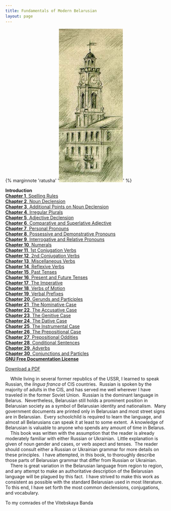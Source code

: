 ```yaml
---
title: Fundamentals of Modern Belarusian
layout: page
---
```



{% marginnote 'ratusha' '![Ratusha](ratusha.jpg)' %}

**Introduction**  
[**Chapter 1**, Spelling
Rules](chapter1.html)  
[**Chapter 2**, Noun
Declension](chapter2.html)  
[**Chapter 3**, Additional Points on
Noun Declension](chapter3.html)  
[**Chapter 4**, Irregular
Plurals](chapter4.html)  
[**Chapter 5**, Adjective
Declension](chapter5.html)  
[**Chapter 6**, Comparative and
Superlative Adjective](chapter6.html)  
[**Chapter 7**, Personal
Pronouns](chapter7.html)  
[**Chapter 8**, Possessive and
Demonstrative Pronouns](chapter8.html)  
[**Chapter 9**, Interrogative and
Relative Pronouns](chapter9.html)  
[**Chapter 10**,
Numerals](chapter10.html)  
[**Chapter 11**, 1st Conjugation
Verbs](chapter11.html)  
[**Chapter 12**, 2nd Conjugation
Verbs](chapter12.html)  
[**Chapter 13**, Miscellaneous
Verbs](chapter13.html)  
[**Chapter 14**, Reflexive
Verbs](chapter14.html)  
[**Chapter 15**, Past
Tenses](chapter15.html)  
[**Chapter 16**, Present and Future
Tenses](chapter16.html)  
[**Chapter 17**, The
Imperative](chapter17.html)  
[**Chapter 18**, Verbs of
Motion](chapter18.html)  
[**Chapter 19**, Verbal
Prefixes](chapter19.html)  
[**Chapter 20**, Gerunds and
Participles](chapter20.html)  
[**Chapter 21**, The Nominative
Case](chapter21.html)  
[**Chapter 22**, The Accusative
Case](chapter22.html)  
[**Chapter 23**, The Genitive
Case](chapter23.html)  
[**Chapter 24**, The Dative
Case](chapter24.html)  
[**Chapter 25**, The Instrumental
Case](chapter25.html)  
[**Chapter 26**, The Prepositional
Case](chapter26.html)  
[**Chapter 27**, Prepositional
Oddities](chapter27.html)  
[**Chapter 28**, Conditional
Sentences](chapter28.html)  
[**Chapter 29**,
Adverbs](chapter29.html)  
[**Chapter 30**, Conjunctions and
Particles](chapter30.html)  
[**GNU Free Documentation
License**](gnufreedl.html)  
  
[Download a PDF](fofmb.pdf)  
  

    While living in several former republics of the USSR, I learned to
speak Russian, the <span style="font-style: italic;">lingua
franca</span> of CIS countries.  Russian is spoken by the majority of
adults in the CIS, and has served me well wherever I have traveled in
the former Soviet Union.  Russian is the dominant language in Belarus. 
Nevertheless, Belarusian still holds a prominent position in Belarusian
society as a symbol of Belarusian identity and nationalism.  Many
government documents are printed only in Belarusian and most street
signs are in Belarusian.  Every schoolchild is required to learn the
language, and almost all Belarusians can speak it at least to some
extent.  A knowledge of Belarusian is valuable to anyone who spends any
amount of time in Belarus.  
    This book was written with the assumption that the reader is already
moderately familiar with either Russian or Ukrainian.  Little
explanation is given of noun gender and cases, or verb aspect and
tenses.  The reader should consult either a Russian or Ukrainian grammar
for more details on these principles.  I have attempted, in this book,
to thoroughly describe those parts of Belarusian grammar that differ
from Russian or Ukrainian.  
    There is great variation in the Belarusian language from region to
region, and any attempt to make an authoritative description of the
Belarusian language will be plagued by this fact.  I have strived to
make this work as consistent as possible with the standard Belarusian
used in most literature.  To this end, I have set forth the most common
declensions, conjugations, and vocabulary.  
  
  
  
  
To my comrades of the Vitebskaya Banda
